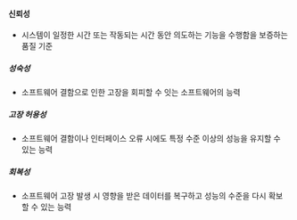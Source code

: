 #### 신뢰성
- 시스템이 일정한 시간 또는 작동되는 시간 동안 의도하는 기능을 수행함을 보증하는 품질 기준
##### 성숙성
- 소프트웨어 결함으로 인한 고장을 회피할 수 잇는 소프트웨어의 능력
##### 고장 허용성
- 소프트웨어 결함이나 인터페이스 오류 시에도 특정 수준 이상의 성능을 유지할 수 있는 능력
##### 회복성
- 소프트웨어 고장 발생 시 영향을 받은 데이터를 복구하고 성능의 수준을 다시 확보할 수 있는 능력

